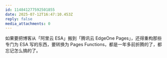 ```yaml
---
id: 114841277592501855
date: 2025-07-12T16:47:10.453Z
reply: false
media_attachments: 0
---
```


如果要把博客从「阿里云 ESA」搬到「腾讯云 EdgeOne Pages」，还得重构那些专门为 ESA 写的东西，要转换为 Pages Functions，都是一年多前折腾的了，都忘记怎么搞的了。

